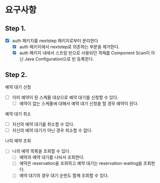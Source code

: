 # 요구사항

## Step 1.
 - [x] auth 패키지를 nextstep 패키지로부터 분리한다
   - [x] auth 패키지에서 nextstep로 의존하는 부분을 제거한다.
   - [x] auth 패키지 내에서 스프링 빈으로 사용되던 객체를 Component Scan이 아닌 Java Configuration으로 빈 등록한다.

## Step 2.
예약 대기 신청
 - [ ] 이미 예약이 된 스케줄 대상으로 예약 대기를 신청할 수 있다.
   - [ ] 예약이 없는 스케줄에 대해서 예약 대기 신청을 할 경우 예약이 된다.

예약 대기 취소
 - [ ] 자신의 예약 대기를 취소할 수 있다.
 - [ ]  자신의 예약 대기가 아닌 경우 취소할 수 없다.

나의 예약 조회
 - [ ] 나의 예약 목록을 조회할 수 있다.
   - [ ] 예약과 예약 대기를 나눠서 조회한다.
   - [ ] 예약은 reservation을 조회하고 예약 대기는 reservation-waiting을 조회한다.
   - [ ] 예약 대기의 경우 대기 순번도 함께 조회할 수 있다.